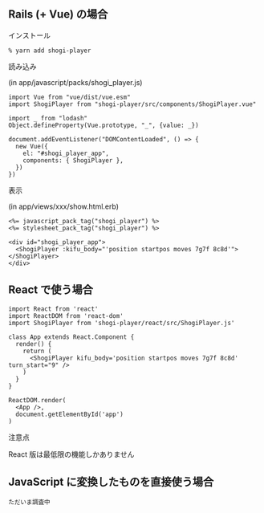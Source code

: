 ## Rails (+ Vue) の場合

インストール

    % yarn add shogi-player

読み込み

(in app/javascript/packs/shogi_player.js)

    import Vue from "vue/dist/vue.esm"
    import ShogiPlayer from "shogi-player/src/components/ShogiPlayer.vue"

    import _ from "lodash"
    Object.defineProperty(Vue.prototype, "_", {value: _})

    document.addEventListener("DOMContentLoaded", () => {
      new Vue({
        el: "#shogi_player_app",
        components: { ShogiPlayer },
      })
    })

表示

(in app/views/xxx/show.html.erb)

    <%= javascript_pack_tag("shogi_player") %>
    <%= stylesheet_pack_tag("shogi_player") %>

    <div id="shogi_player_app">
      <ShogiPlayer :kifu_body="'position startpos moves 7g7f 8c8d'"></ShogiPlayer>
    </div>

## React で使う場合

    import React from 'react'
    import ReactDOM from 'react-dom'
    import ShogiPlayer from 'shogi-player/react/src/ShogiPlayer.js'

    class App extends React.Component {
      render() {
        return (
          <ShogiPlayer kifu_body='position startpos moves 7g7f 8c8d' turn_start="9" />
        )
      }
    }

    ReactDOM.render(
      <App />,
      document.getElementById('app')
    )

<article class="message is-warning">
  <div class="message-header">
    <p>注意点</p>
  </div>
  <div class="message-body">
     React 版は最低限の機能しかありません
  </div>
</article>

## JavaScript に変換したものを直接使う場合

    ただいま調査中
